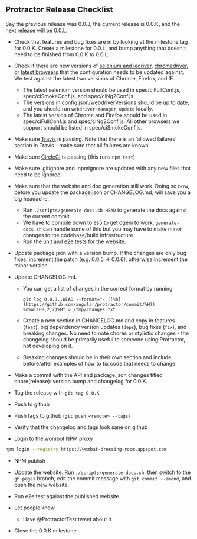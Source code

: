 Protractor Release Checklist
----------------------------

Say the previous release was 0.0.J, the current release is 0.0.K, and the next release will be 0.0.L.

 - Check that features and bug fixes are in by looking at the milestone tag for 0.0.K. Create a milestone for 0.0.L, and bump anything that doesn't need to be finished from 0.0.K to 0.0.L.

 - Check if there are new versions of [selenium and iedriver](http://selenium-release.storage.googleapis.com/index.html), [chromedriver](http://chromedriver.storage.googleapis.com/index.html), or [latest browsers](https://saucelabs.com/platforms) that the configuration needs to be updated against. We test against the latest two versions of Chrome, Firefox, and IE.

   - The latest selenium version should be used in spec/ciFullConf.js, spec/ciSmokeConf.js, and spec/ciNg2Conf.js.
   - The versions in config.json/webdriverVersions should be up to date, and you should run `webdriver-manager update` locally.
   - The latest version of Chrome and Firefox should be used in spec/ciFullConf.js and spec/ciNg2Conf.js. All other browsers we support should be listed in spec/ciSmokeConf.js.

 - Make sure [Travis](https://travis-ci.org/angular/protractor/builds) is passing. Note that there is an 'allowed failures' section in Travis - make sure that all failures are known.

 - Make sure [CircleCI](https://circleci.com/gh/angular/protractor) is passing (this runs `npm test`)

 - Make sure .gitignore and .npmignore are updated with any new files that need to be ignored.

 - Make sure that the website and doc generation still work.  Doing so now, before you update the package.json or CHANGELOG.md, will save you a big headache.
   - Run `./scripts/generate-docs.sh HEAD` to generate the docs against the current commit.
   - We have to compile down to es5 to get dgeni to work. `generate-docs.sh` can handle some of this but you may have to make minor changes to the codebase/build infrastructure.
   - Run the unit and e2e tests for the website.

 - Update package.json with a version bump. If the changes are only bug fixes, increment the patch (e.g. 0.0.5 -> 0.0.6), otherwise increment the minor version.

 - Update CHANGELOG.md.
   - You can get a list of changes in the correct format by running
     ```
     git log 0.0.J..HEAD --format="- ([%h](https://github.com/angular/protractor/commit/%H)) %n%w(100,2,2)%B" > /tmp/changes.txt
     ```

   - Create a new section in CHANGELOG.md and copy in features (`feat`), big dependency version updates (`deps`), bug fixes (`fix`), and breaking changes. No need to note chores or stylistic changes - the changelog should be primarily useful to someone using Protractor, not developing on it.

   - Breaking changes should be in their own section and include before/after examples of how to fix code that needs to change.

 - Make a commit with the API and package.json changes titled chore(release): version bump and changelog for 0.0.K.

 - Tag the release with `git tag 0.0.K`

 - Push to github

 - Push tags to github (`git push <remote> --tags`)

 - Verify that the changelog and tags look sane on github

 - Login to the wombot NPM proxy
```sh
npm login --registry https://wombat-dressing-room.appspot.com
 ```

 - NPM publish

 - Update the website. Run `./scripts/generate-docs.sh`, then switch to the `gh-pages` branch, edit the commit message with `git commit --amend`, and push the new website.

 - Run e2e test against the published website.

 - Let people know
   - Have @ProtractorTest tweet about it

 - Close the 0.0.K milestone
